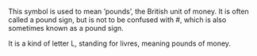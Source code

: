 This symbol is used to mean ’pounds’, the British unit of money. It is
often called a pound sign, but is not to be confused with \#, which is
also sometimes known as a pound sign.

It is a kind of letter L, standing for livres, meaning pounds of money.
